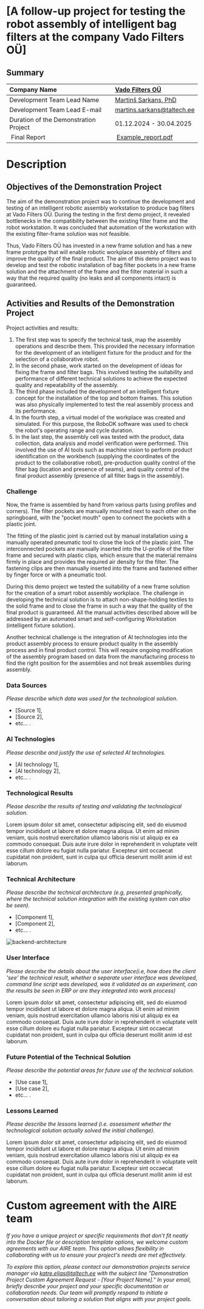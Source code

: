# [A follow-up project for testing the robot assembly of intelligent bag filters at the company Vado Filters OÜ]

## Summary
| Company Name | [Vado Filters OÜ](https://website.link) |
| :--- | :--- |
| Development Team Lead Name | [Martinš Sarkans, PhD](https://www.etis.ee/CV/Martins_Sarkans/eng/) |
| Development Team Lead E-mail | [martins.sarkans@taltech.ee](mailto:martins.sarkans@taltech.ee) |
| Duration of the Demonstration Project | 01.12.2024 - 30.04.2025 |
| Final Report | [Example_report.pdf](https://github.com/ai-robotics-estonia/_project_template_/files/13800685/IC-One-Page-Project-Status-Report-10673_PDF.pdf) |

# Description
## Objectives of the Demonstration Project

The aim of the demonstration project was to continue the development and testing of an intelligent robotic assembly workstation to produce bag filters at Vado Filters OÜ.
During the testing in the first demo project, it revealed bottlenecks in the compatibility between the existing filter frame and the robot workstation. It was concluded that automation of the workstation with the existing filter-frame solution was not feasible.

Thus, Vado Filters OÜ has invested in a new frame solution and has a new frame prototype that will enable robotic workplace assembly of filters and improve the quality of the final product.
The aim of this demo project was to develop and test the robotic installation of bag filter pockets in a new frame solution and the attachment of the frame and the filter material in such a way that the required quality (no leaks and all components intact) is guaranteed.

## Activities and Results of the Demonstration Project

Project activities and results:
1. The first step was to specify the technical task, map the assembly operations and describe them. This provided the necessary information for the development of an intelligent fixture for the product and for the selection of a collaborative robot.
2. In the second phase, work started on the development of ideas for fixing the frame and filter bags. This involved testing the suitability and performance of different technical solutions to achieve the expected quality and repeatability of the assembly.
3. The third phase included the development of an intelligent fixture concept for the installation of the top and bottom frames. This solution was also physically implemented to test the real assembly process and its performance.
4. In the fourth step, a virtual model of the workplace was created and simulated. For this purpose, the RoboDK software was used to check the robot's operating range and cycle duration.
5. In the last step, the assembly cell was tested with the product, data collection, data analysis and model verification were performed. This involved the use of AI tools such as machine vision to perform product identification on the workbench (supplying the coordinates of the product to the collaborative robot), pre-production quality control of the filter bag (location and presence of seams), and quality control of the final product assembly (presence of all filter bags in the assembly).

### Challenge

Now, the frame is assembled by hand from various parts (using profiles and corners). The filter pockets are manually mounted next to each other on the springboard, with the "pocket mouth" open to connect the pockets with a plastic joint.

The fitting of the plastic joint is carried out by manual installation using a manually operated pneumatic tool to close the lock of the plastic joint. The interconnected pockets are manually inserted into the U-profile of the filter frame and secured with plastic clips, which ensure that the material remains firmly in place and provides the required air density for the filter. The fastening clips are then manually inserted into the frame and fastened either by finger force or with a pneumatic tool.

During this demo project we tested the suitability of a new frame solution for the creation of a smart robot assembly workplace. The challenge in developing the technical solution is to attach non-shape-holding textiles to the solid frame and to close the frame in such a way that the quality of the final product is guaranteed. All the manual activities described above will be addressed by an automated smart and self-configuring Workstation (intelligent fixture solution).

Another technical challenge is the integration of AI technologies into the product assembly process to ensure product quality in the assembly process and in final product control. This will require ongoing modification of the assembly program based on data from the manufacturing process to find the right position for the assemblies and not break assemblies during assembly.

### Data Sources
*Please describe which data was used for the technological solution.*  
- [Source 1],
- [Source 2],
- etc... .

### AI Technologies
*Please describe and justify the use of selected AI technologies.*
- [AI technology 1],
- [AI technology 2],
- etc... .

### Technological Results
*Please describe the results of testing and validating the technological solution.*

Lorem ipsum dolor sit amet, consectetur adipiscing elit, sed do eiusmod tempor incididunt ut labore et dolore magna aliqua. Ut enim ad minim veniam, quis nostrud exercitation ullamco laboris nisi ut aliquip ex ea commodo consequat. Duis aute irure dolor in reprehenderit in voluptate velit esse cillum dolore eu fugiat nulla pariatur. Excepteur sint occaecat cupidatat non proident, sunt in culpa qui officia deserunt mollit anim id est laborum.

### Technical Architecture
*Please describe the technical architecture (e.g, presented graphically, where the technical solution integration with the existing system can also be seen).*
- [Component 1],
- [Component 2], 
- etc... .

![backend-architecture](https://github.com/ai-robotics-estonia/_project_template_/assets/15941300/6d405b21-3454-4bd3-9de5-d4daad7ac5b7)


### User Interface 
*Please describe the details about the user interface(i.e, how does the client 'see' the technical result, whether a separate user interface was developed, command line script was developed, was it validated as an experiment, can the results be seen in ERP or are they integrated into work process)*

Lorem ipsum dolor sit amet, consectetur adipiscing elit, sed do eiusmod tempor incididunt ut labore et dolore magna aliqua. Ut enim ad minim veniam, quis nostrud exercitation ullamco laboris nisi ut aliquip ex ea commodo consequat. Duis aute irure dolor in reprehenderit in voluptate velit esse cillum dolore eu fugiat nulla pariatur. Excepteur sint occaecat cupidatat non proident, sunt in culpa qui officia deserunt mollit anim id est laborum.

### Future Potential of the Technical Solution
*Please describe the potential areas for future use of the technical solution.*
- [Use case 1],
- [Use case 2],
- etc... .

### Lessons Learned
*Please describe the lessons learned (i.e. assessment whether the technological solution actually solved the initial challenge).*

Lorem ipsum dolor sit amet, consectetur adipiscing elit, sed do eiusmod tempor incididunt ut labore et dolore magna aliqua. Ut enim ad minim veniam, quis nostrud exercitation ullamco laboris nisi ut aliquip ex ea commodo consequat. Duis aute irure dolor in reprehenderit in voluptate velit esse cillum dolore eu fugiat nulla pariatur. Excepteur sint occaecat cupidatat non proident, sunt in culpa qui officia deserunt mollit anim id est laborum.

# Custom agreement with the AIRE team
*If you have a unique project or specific requirements that don't fit neatly into the Docker file or description template options, we welcome custom agreements with our AIRE team. This option allows flexibility in collaborating with us to ensure your project's needs are met effectively.*

*To explore this option, please contact our demonstration projects service manager via katre.eljas@taltech.ee with the subject line "Demonstration Project Custom Agreement Request - [Your Project Name]." In your email, briefly describe your project and your specific documentation or collaboration needs. Our team will promptly respond to initiate a conversation about tailoring a solution that aligns with your project goals.*

